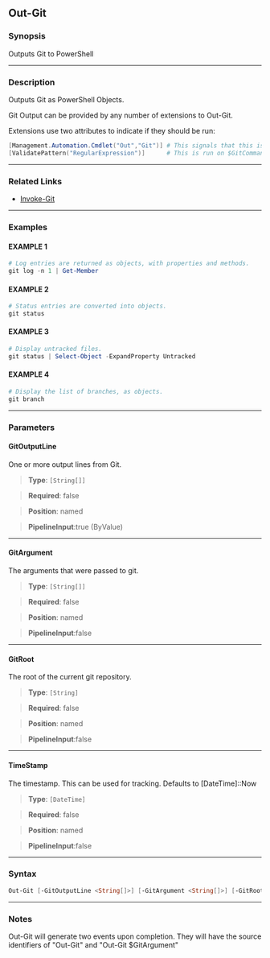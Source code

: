 Out-Git
-------
### Synopsis
Outputs Git to PowerShell

---
### Description

Outputs Git as PowerShell Objects.

Git Output can be provided by any number of extensions to Out-Git.

Extensions use two attributes to indicate if they should be run:

~~~PowerShell
[Management.Automation.Cmdlet("Out","Git")] # This signals that this is an extension for Out-Git
[ValidatePattern("RegularExpression")]      # This is run on $GitCommand to determine if the extension should run.
~~~

---
### Related Links
* [Invoke-Git](Invoke-Git.md)



---
### Examples
#### EXAMPLE 1
```PowerShell
# Log entries are returned as objects, with properties and methods.
git log -n 1 | Get-Member
```

#### EXAMPLE 2
```PowerShell
# Status entries are converted into objects.
git status
```

#### EXAMPLE 3
```PowerShell
# Display untracked files.
git status | Select-Object -ExpandProperty Untracked
```

#### EXAMPLE 4
```PowerShell
# Display the list of branches, as objects.
git branch
```

---
### Parameters
#### **GitOutputLine**

One or more output lines from Git.



> **Type**: ```[String[]]```

> **Required**: false

> **Position**: named

> **PipelineInput**:true (ByValue)



---
#### **GitArgument**

The arguments that were passed to git.



> **Type**: ```[String[]]```

> **Required**: false

> **Position**: named

> **PipelineInput**:false



---
#### **GitRoot**

The root of the current git repository.



> **Type**: ```[String]```

> **Required**: false

> **Position**: named

> **PipelineInput**:false



---
#### **TimeStamp**

The timestamp.   This can be used for tracking.  Defaults to [DateTime]::Now



> **Type**: ```[DateTime]```

> **Required**: false

> **Position**: named

> **PipelineInput**:false



---
### Syntax
```PowerShell
Out-Git [-GitOutputLine <String[]>] [-GitArgument <String[]>] [-GitRoot <String>] [-TimeStamp <DateTime>] [<CommonParameters>]
```
---
### Notes
Out-Git will generate two events upon completion.  They will have the source identifiers of "Out-Git" and "Out-Git $GitArgument"
